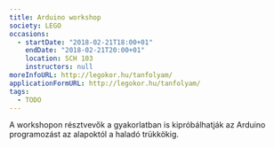 ```yaml
---
title: Arduino workshop
society: LEGO
occasions:
  - startDate: "2018-02-21T18:00+01"
    endDate: "2018-02-21T20:00+01"
    location: SCH 103
    instructors: null
moreInfoURL: http://legokor.hu/tanfolyam/
applicationFormURL: http://legokor.hu/tanfolyam/
tags:
  - TODO
---
```

A workshopon résztvevők a gyakorlatban is kipróbálhatják az Arduino programozást az alapoktól a haladó trükkökig.


